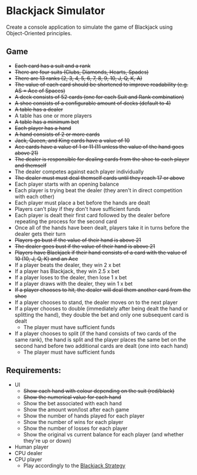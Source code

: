 # Blackjack Simulator

Create a console application to simulate the game of Blackjack using Object-Oriented principles.

## Game

* ~~Each card has a suit and a rank~~
* ~~There are four suits (Clubs, Diamonds, Hearts, Spades)~~
* ~~There are 13 ranks (2, 3, 4, 5, 6, 7, 8, 9, 10, J, Q, K, A)~~
* ~~The value of each card should be shortened to improve readability (e.g. AS = Ace of Spaces)~~
* ~~A deck consists of 52 cards (one for each Suit and Rank combination)~~
* ~~A shoe consists of a configurable amount of decks (default to 4)~~
* ~~A table has a dealer~~
* A table has one or more players
* ~~A table has a minimum bet~~
* ~~Each player has a hand~~
* ~~A hand consists of 2 or more cards~~
* ~~Jack, Queen, and King cards have a value of 10~~
* ~~Ace cards have a value of 1 or 11 (11 unless the value of the hand goes above 21)~~
* ~~The dealer is responsible for dealing cards from the shoe to each player and themself~~
* The dealer competes against each player individually
* ~~The dealer must must deal themself cards until they reach 17 or above~~
* Each player starts with an opening balance
* Each player is trying beat the dealer (they aren't in direct competition with each other)
* Each player must place a bet before the hands are dealt
* Players can't play if they don't have sufficient funds
* Each player is dealt their first card followed by the dealer before repeating the process for the second card
* Once all of the hands have been dealt, players take it in turns before the dealer gets their turn
* ~~Players go bust if the value of their hand is above 21~~
* ~~The dealer goes bust if the value of their hand is above 21~~
* ~~Players have Blackjack if their hand consists of a card with the value of 10 (10, J, Q, K) and an Ace~~
* If a player beats the dealer, they win 2 x bet
* If a player has Blackjack, they win 2.5 x bet
* If a player loses to the dealer, then lose 1 x bet
* If a player draws with the dealer, they win 1 x bet
* ~~If a player chooses to hit, the dealer will deal them another card from the shoe~~
* If a player chooses to stand, the dealer moves on to the next player
* If a player chooses to double (immediately after being dealt the hand or splitting the hand), they double the bet and only one subsequent card is dealt
	* The player must have sufficient funds
* If a player chooses to split (if the hand consists of two cards of the same rank), the hand is split and the player places the same bet on the second hand before two additional cards are dealt (one into each hand)
	* The player must have sufficient funds

## Requirements:

* UI
	* ~~Show each hand with colour depending on the suit (red/black)~~
	* ~~Show the numerical value for each hand~~
	* Show the bet associated with each hand
	* Show the amount won/lost after each game
	* Show the number of hands played for each player
	* Show the number of wins for each player
	* Show the number of losses for each player
	* Show the original vs current balance for each player (and whether they're up or down)
* Human player
* CPU dealer
* CPU player
	* Play accordingly to the [Blackjack Strategy](https://wizardofodds.com/games/blackjack/strategy/4-decks/#targetText=To%20use%20the%20basic%20strategy,soft%20totals%2C%20and%20splittable%20hands.)

